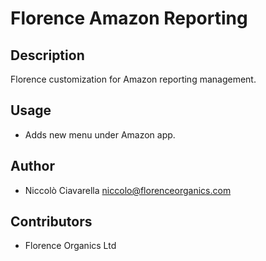 Florence Amazon Reporting
=========================

Description
-----------
Florence customization for Amazon reporting management.

Usage
-----
* Adds new menu under Amazon app.

Author
------
* Niccolò Ciavarella <niccolo@florenceorganics.com>

Contributors
------------
* Florence Organics Ltd